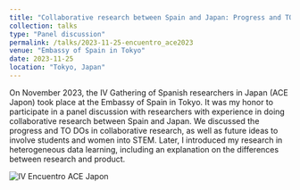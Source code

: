 ```yaml
---
title: "Collaborative research between Spain and Japan: Progress and TO DOs"
collection: talks
type: "Panel discussion"
permalink: /talks/2023-11-25-encuentro_ace2023
venue: "Embassy of Spain in Tokyo"
date: 2023-11-25
location: "Tokyo, Japan"
---
```


On November 2023, the IV Gathering of Spanish researchers in Japan (ACE Japon) took place at the Embassy of Spain in Tokyo. It was my honor to participate in a panel discussion with researchers with experience in doing collaborative research between Spain and Japan. We discussed the progress and TO DOs in collaborative research, as well as future ideas to involve students and women into STEM. Later, I introduced my research in heterogeneous data learning, including an explanation on the differences between research and product.

![IV Encuentro ACE Japon](/images/talks/ace2023.png)

